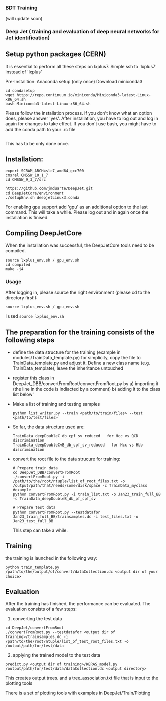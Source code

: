  ###  BDT Training
 (will update soon)
 
  ###  Deep Jet ( training and evaluation of deep neural networks for Jet identification)
  
  ## Setup python packages (CERN)
  
It is essential to perform all these steps on lxplus7. Simple ssh to 'lxplus7' instead of 'lxplus'

Pre-Installtion: Anaconda setup (only once) Download miniconda3

```mkdir condasetup
cd condasetup
wget https://repo.continuum.io/miniconda/Miniconda3-latest-Linux-x86_64.sh
bash Miniconda3-latest-Linux-x86_64.sh
```

Please follow the installation process. If you don't know what an option does, please answer 'yes'. After installation, you have to log out and log in again for changes to take effect. If you don't use bash, you might have to add the conda path to your .rc file

```export PATH="<your miniconda directory>/miniconda3/bin:$PATH"
```

This has to be only done once.

 ## Installation:
 
 ```source /cvmfs/cms.cern.ch/cmsset_default.sh
export SCRAM_ARCH=slc7_amd64_gcc700
cmsrel CMSSW_10_1_7
cd CMSSW_9_3_7/src
```

```https://github.com/jmduarte/DeepJetCore.git 
https://github.com/jmduarte/DeepJet.git
cd DeepJetCore/environment
./setupEnv.sh deepjetLinux3.conda
```

For enabling gpu support add 'gpu' as an additional option to the last command. This will take a while. Please log out and in again once the installation is finised.

## Compiling DeepJetCore
When the installation was successful, the DeepJetCore tools need to be compiled.

```cd DeepJetCore
source lxplus_env.sh / gpu_env.sh
cd compiled
make -j4
```

### Usage

After logging in, please source the right environment (please cd to the directory first!):
```cd <your working dir>/DeepJet
source lxplus_env.sh / gpu_env.sh
```
I used ```source lxplus_env.sh```

## The preparation for the training consists of the following steps

- define the data structure for the training (example in modules/TrainData_template.py)
  for simplicity, copy the file to TrainData_template.py and adjust it. 
  Define a new class name (e.g. TrainData_template), leave the inheritance untouched
  
- register this class in DeepJet_DBB/convertFromRoot/convertFromRoot.py by 
  a) importing it (the line in the code is indiacted by a comment)
  b) adding it to the class list below'

- Make a list of training and testing samples
  ```
  python list_writer.py --train <path/to/train/files> --test <path/to/test/files>
  ```
- So far, the data structure used are:
  ```
  TrainData_deepDoubleC_db_cpf_sv_reduced   for Hcc vs QCD discrimination
  TrainData_deepDoubleCvB_db_cpf_sv_reduced   for Hcc vs Hbb discrimination 	
  ```  

- convert the root file to the data strucure for training:
  ```
  # Prepare train data
  cd DeepJet_DBB/convertFromRoot
  ./convertFromRoot.py -i /path/to/the/root/ntuple/list_of_root_files.txt -o /output/path/that/needs/some/disk/space -c TrainData_myclass
  #example
  python convertFromRoot.py -i train_list.txt -o Jan23_train_full_BB -c TrainData_deepDoubleB_db_pf_cpf_sv

  # Prepare test data
  python convertFromRoot.py --testdatafor Jan23_train_full_BB/trainsamples.dc -i test_files.txt -o Jan23_test_full_BB
  ```
  
  This step can take a while.
  
## Training
  
the training is launched in the following way:
```
python train_template.py /path/to/the/output/of/convert/dataCollection.dc <output dir of your choice>
```
## Evaluation

After the training has finished, the performance can be evaluated.
The evaluation consists of a few steps:

1) converting the test data
```
cd DeepJet/convertFromRoot
./convertFromRoot.py --testdatafor <output dir of training>/trainsamples.dc -i /path/to/the/root/ntuple/list_of_test_root_files.txt -o /output/path/for/test/data
```

2) applying the trained model to the test data
```
predict.py <output dir of training>/KERAS_model.py  /output/path/for/test/data/dataCollection.dc <output directory>
```
This creates output trees. and a tree_association.txt file that is input to the plotting tools

There is a set of plotting tools with examples in 
DeepJet/Train/Plotting









